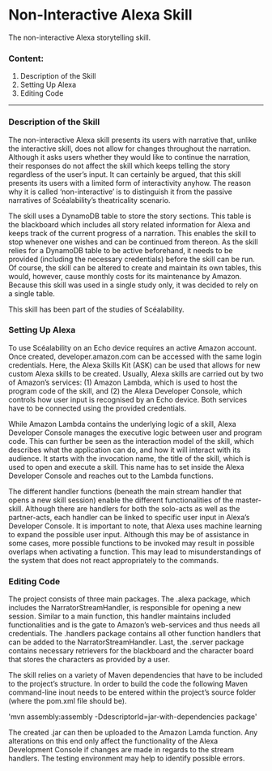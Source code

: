# Non-Interactive Alexa Skill

The non-interactive Alexa storytelling skill.


### Content:

1. Description of the Skill
2. Setting Up Alexa
3. Editing Code

---

### Description of the Skill

The non-interactive Alexa skill presents its users with narrative that, unlike the interactive skill, does not allow for changes throughout the narration. Although it asks users whether they would like to continue the narration, their responses do not affect the skill which keeps telling the story regardless of the user’s input. It can certainly be argued, that this skill presents its users with a limited form of interactivity anyhow. The reason why it is called ‘non-interactive’ is to distinguish it from the passive narratives of Scéalability’s theatricality scenario. 

The skill uses a DynamoDB table to store the story sections. This table is the blackboard which includes all story related information for Alexa and keeps track of the current progress of a narration. This enables the skill to stop whenever one wishes and can be continued from thereon. As the skill relies for a DynamoDB table to be active beforehand, it needs to be provided (including the necessary credentials) before the skill can be run. Of course, the skill can be altered to create and maintain its own tables, this would, however, cause monthly costs for its maintenance by Amazon. Because this skill was used in a single study only, it was decided to rely on a single table.

This skill has been part of the studies of Scéalability.  

### Setting Up Alexa

To use Scéalability on an Echo device requires an active Amazon account. Once created, developer.amazon.com can be accessed with the same login credentials. Here, the Alexa Skills Kit (ASK) can be used that allows for new custom Alexa skills to be created. Usually, Alexa skills are carried out by two of Amazon’s services: (1) Amazon Lambda, which is used to host the program code of the skill, and (2) the Alexa Developer Console, which controls how user input is recognised by an Echo device. Both services have to be connected using the provided credentials. 

While Amazon Lambda contains the underlying logic of a skill, Alexa Developer Console manages the executive logic between user and program code. This can further be seen as  the interaction model of the skill, which describes what the application can do, and how it will interact with its audience. It starts with the invocation name, the title of the skill, which is used to open and execute a skill. This name has to set inside the Alexa Developer Console and reaches out to the Lambda functions.

The different handler functions (beneath the main stream handler that opens a new skill session) enable the different functionalities of the master-skill. Although there are handlers for both the solo-acts as well as the partner-acts, each handler can be linked to specific user input in Alexa’s Developer Console. It is important to note, that Alexa uses machine learning to expand the possible user input. Although this may be of assistance in some cases, more possible functions to be invoked may result in possible overlaps when activating a function. This may lead to misunderstandings of the system that does not react appropriately to the commands. 


### Editing Code

The project consists of three main packages. The .alexa package, which includes the NarratorStreamHandler, is responsible for opening a new session. Similar to a main function, this handler maintains included functionalities and is the gate to Amazon’s web-services and thus needs all credentials. The .handlers package contains all other function handlers that can be added to the NarratorStreamHandler. Last, the .server package contains necessary retrievers for the blackboard and the character board that stores the characters as provided by a user.

The skill relies on a variety of Maven dependencies that have to be included to the project’s structure. In order to build the code the following Maven command-line inout needs to be entered within the project’s source folder (where the pom.xml file should be).

'mvn assembly:assembly -DdescriptorId=jar-with-dependencies package'

The created .jar can then be uploaded to the Amazon Lamda function. Any alterations on this end only affect the functionality of the Alexa Development Console if changes are made in regards to the stream handlers. The testing environment may help to identify possible errors.
